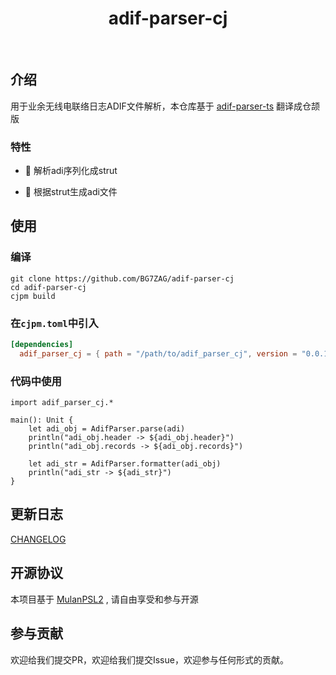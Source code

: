 <div align="center">
<h1>adif-parser-cj</h1>
</div>

<p align="center">
<img alt="" src="https://img.shields.io/badge/release-v0.0.1-brightgreen" style="display: inline-block;" />
<img alt="" src="https://img.shields.io/badge/build-pass-brightgreen" style="display: inline-block;" />
<img alt="" src="https://img.shields.io/badge/cjc-v0.53.4-brightgreen" style="display: inline-block;" />
</p>

## 介绍

用于业余无线电联络日志ADIF文件解析，本仓库基于 [adif-parser-ts](https://github.com/k0swe/adif-parser-ts) 翻译成仓颉版

### 特性

- 🚀 解析adi序列化成strut

- 🚀 根据strut生成adi文件

## 使用

### 编译

```shell
git clone https://github.com/BG7ZAG/adif-parser-cj
cd adif-parser-cj
cjpm build
```

### 在`cjpm.toml`中引入

```toml
[dependencies]
  adif_parser_cj = { path = "/path/to/adif_parser_cj", version = "0.0.1"}
```

### 代码中使用

```cangjie
import adif_parser_cj.*

main(): Unit {
    let adi_obj = AdifParser.parse(adi)
    println("adi_obj.header -> ${adi_obj.header}")
    println("adi_obj.records -> ${adi_obj.records}")

    let adi_str = AdifParser.formatter(adi_obj)
    println("adi_str -> ${adi_str}")
}
```

## 更新日志

[CHANGELOG](CHANGELOG.md)

## 开源协议

本项目基于 [MulanPSL2](LICENSE) , 请自由享受和参与开源

## 参与贡献

欢迎给我们提交PR，欢迎给我们提交Issue，欢迎参与任何形式的贡献。
